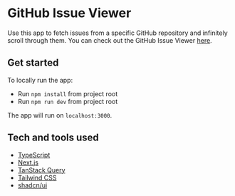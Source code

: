 # GitHub Issue Viewer

Use this app to fetch issues from a specific GitHub repository and infinitely scroll through them. You can check out the GitHub Issue Viewer [here](https://github-issue-viewer-pi.vercel.app/).

## Get started

To locally run the app:

- Run `npm install` from project root
- Run `npm run dev` from project root

The app will run on `localhost:3000`.

## Tech and tools used

- [TypeScript](https://www.typescriptlang.org/)
- [Next.js](https://nextjs.org/)
- [TanStack Query](https://tanstack.com/query)
- [Tailwind CSS](https://tailwindcss.com/)
- [shadcn/ui](https://ui.shadcn.com/)
